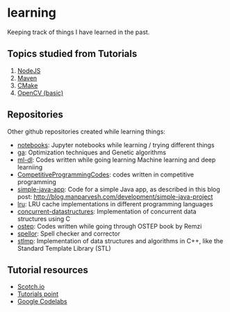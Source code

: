 # learning
Keeping track of things I have learned in the past.

## Topics studied from Tutorials
 1. [NodeJS](https://github.com/manparvesh/learning/1.%20NodeJS)
 2. [Maven](https://github.com/manparvesh/learning/2.%20Maven)
 3. [CMake](https://github.com/manparvesh/learning/3.%20CMake)
 4. [OpenCV (basic)](https://github.com/manparvesh/learning/4.%20OpenCV%20basic)

## Repositories
Other github repositories created while learning things:
 - [notebooks](https://github.com/manparvesh/notebooks): Jupyter notebooks while learning / trying different things
 - [ga](https://github.com/manparvesh/ga): Optimization techniques and Genetic algorithms
 - [ml-dl](https://github.com/manparvesh/ml-dl): Codes written while going learning Machine learning and deep learniing
 - [CompetitiveProgrammingCodes](https://github.com/manparvesh/CompetitiveProgrammingCodes): codes written in competitive programming
 - [simple-java-app](https://github.com/manparvesh/simple-java-app): Code for a simple Java app, as described in this blog post: http://blog.manparvesh.com/development/simple-java-project
 - [lru](https://github.com/manparvesh/lru): LRU cache implementations in different programming languages
 - [concurrent-datastructures](https://github.com/manparvesh/concurrent-datastructures): Implementation of concurrent data structures using C
 - [ostep](https://github.com/manparvesh/ostep): Codes written while going through OSTEP book by Remzi
 - [spellor](https://github.com/spellor/spellor): Spell checker and corrector
 - [stlmp](https://github.com/manparvesh/stlmp): Implementation of data structures and algorithms in C++, like the Standard Template Library (STL)

## Tutorial resources
 - [Scotch.io](https://scotch.io/)
 - [Tutorials point](http://www.tutorialspoint.com/)
 - [Google Codelabs](https://codelabs.developers.google.com/)
